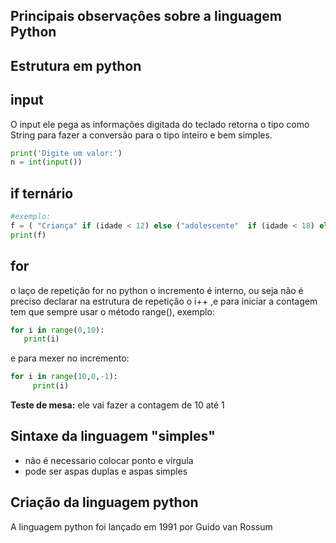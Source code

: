 
## Principais observaçôes sobre a linguagem Python
 
 ## Estrutura em python 
 
 ## input
   O input ele pega as informações digitada do teclado retorna o tipo como String 
   para fazer a conversão para o tipo inteiro e bem simples.
   ```python
   print('Digite um valor:')
   n = int(input())
   ```
 ## if ternário 
 ```python
 #exemplo:
 f = ( "Criança" if (idade < 12) else ("adolescente"  if (idade < 18) else ("adulto" if (idade < 60) else "Experiente")))
print(f)
```
 ## for 
 
 o laço de repetiçâo for no python o incremento é interno, ou seja não é preciso declarar na estrutura de repetiçâo o i++ ,e para iniciar a contagem tem que sempre usar o método range(), exemplo:
 
 ```python 
 for i in range(0,10):
    print(i)
 ```
 e para mexer no incremento:
 
 ```python
 for i in range(10,0,-1):
      print(i)
```
<strong>Teste de mesa:</strong> ele vai fazer a contagem de 10 até 1


## Sintaxe da linguagem "simples" 
 * não é necessario colocar ponto e vírgula 
 * pode ser aspas duplas e aspas simples

## Criação da linguagem python
A linguagem python foi lançado em 1991 por Guido van Rossum 
 
   
